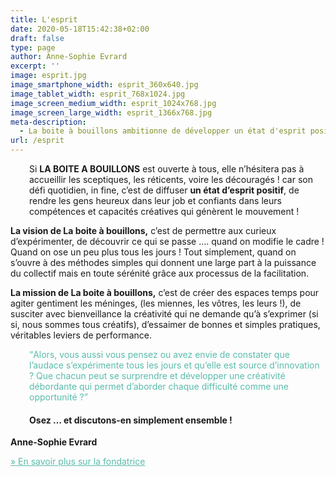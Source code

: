 ```yaml
---
title: L'esprit
date: 2020-05-18T15:42:38+02:00
draft: false
type: page
author: Anne-Sophie Evrard
excerpt: ''
image: esprit.jpg
image_smartphone_width: esprit_360x640.jpg
image_tablet_width: esprit_768x1024.jpg
image_screen_medium_width: esprit_1024x768.jpg
image_screen_large_width: esprit_1366x768.jpg
meta-description:
  - La boite à bouillons ambitionne de développer un état d'esprit positif grâce à des processus d'intelligence collective. Expérimenter l'audace en s'appuyant sur la force du collectif pour faire évoluer vos pratiques et créer le changement que vous souhaitez voir.
url: /esprit
---
```

<p style="padding-left: 30px;">
    Si <strong>LA BOITE A BOUILLONS</strong> est ouverte à tous, elle n&rsquo;hésitera pas à accueillir les sceptiques,
    les réticents, voire les découragés ! car son défi quotidien, in fine, c&rsquo;est de diffuser <strong>un état
        d&rsquo;esprit positif</strong>, de rendre les gens heureux dans leur job et confiants dans leurs compétences et
    capacités créatives qui génèrent le mouvement !
</p>

**La vision de La boite à bouillons,** c&rsquo;est de permettre aux curieux d&rsquo;expérimenter, de découvrir ce qui se
passe …. quand on modifie le cadre ! Quand on ose un peu plus tous les jours ! Tout simplement, quand on s&rsquo;ouvre à
des méthodes simples qui donnent une large part à la puissance du collectif mais en toute sérénité grâce aux processus
de la facilitation.

**La mission de La boite à bouillons,** c&rsquo;est de créer des espaces temps pour agiter gentiment les méninges, (les
miennes, les vôtres, les leurs !), de susciter avec bienveillance la créativité qui ne demande qu&rsquo;à
s&rsquo;exprimer (si si, nous sommes tous créatifs), d&rsquo;essaimer de bonnes et simples pratiques, véritables leviers
de performance.

<p style="padding-left: 30px;">
    <span style="color: #59bcab;"><q>Alors, vous aussi vous pensez ou avez envie de constater que l&rsquo;audace
            s&rsquo;expérimente tous les jours et qu&rsquo;elle est source d&rsquo;innovation ? Que chacun peut se
            surprendre et développer une créativité débordante qui permet d&rsquo;aborder chaque difficulté comme une
            opportunité ?</q></span>
</p>

<h4 style="padding-left: 30px;">
    Osez … et discutons-en simplement ensemble !
</h4>

**Anne-Sophie Evrard**

<span style="color: #59bcab;"><a style="color: #59bcab;"
        href="https://www.laboiteabouillons.fr/esprit/la-fondatrice/"><span style="line-height: inherit;">» </span>En
        savoir plus sur la fondatrice</a></span>
